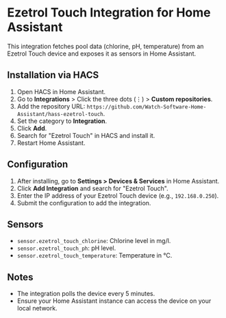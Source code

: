 # Ezetrol Touch Integration for Home Assistant

This integration fetches pool data (chlorine, pH, temperature) from an Ezetrol Touch device and exposes it as sensors in Home Assistant.

## Installation via HACS

1. Open HACS in Home Assistant.
2. Go to **Integrations** > Click the three dots (⋮) > **Custom repositories**.
3. Add the repository URL: `https://github.com/Watch-Software-Home-Assistant/hass-ezetrol-touch`.
4. Set the category to **Integration**.
5. Click **Add**.
6. Search for "Ezetrol Touch" in HACS and install it.
7. Restart Home Assistant.

## Configuration

1. After installing, go to **Settings > Devices & Services** in Home Assistant.
2. Click **Add Integration** and search for "Ezetrol Touch".
3. Enter the IP address of your Ezetrol Touch device (e.g., `192.168.0.250`).
4. Submit the configuration to add the integration.

## Sensors

- `sensor.ezetrol_touch_chlorine`: Chlorine level in mg/l.
- `sensor.ezetrol_touch_ph`: pH level.
- `sensor.ezetrol_touch_temperature`: Temperature in °C.

## Notes

- The integration polls the device every 5 minutes.
- Ensure your Home Assistant instance can access the device on your local network.